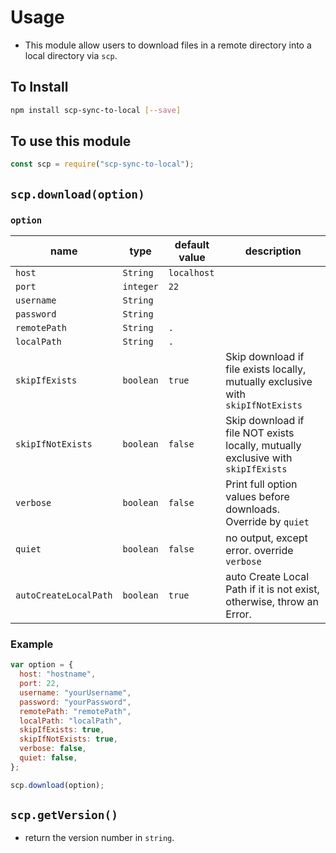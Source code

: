 # Usage

- This module allow users to download files in a remote directory into a local directory via `scp`.

## To Install

```bash
npm install scp-sync-to-local [--save]
```

## To use this module

```js
const scp = require("scp-sync-to-local");
```

## `scp.download(option)`

### `option`

| name                  | type      | default value | description                                                                      |
| --------------------- | --------- | ------------- | -------------------------------------------------------------------------------- |
| `host`                | `String`  | `localhost`   |                                                                                  |
| `port`                | `integer` | `22`          |                                                                                  |
| `username`            | `String`  |               |                                                                                  |
| `password`            | `String`  |               |                                                                                  |
| `remotePath`          | `String`  | `.`           |                                                                                  |
| `localPath`           | `String`  | `.`           |                                                                                  |
| `skipIfExists`        | `boolean` | `true`        | Skip download if file exists locally, mutually exclusive with `skipIfNotExists`  |
| `skipIfNotExists`     | `boolean` | `false`       | Skip download if file NOT exists locally, mutually exclusive with `skipIfExists` |
| `verbose`             | `boolean` | `false`       | Print full option values before downloads. Override by `quiet`                   |
| `quiet`               | `boolean` | `false`       | no output, except error. override `verbose`                                      |
| `autoCreateLocalPath` | `boolean` | `true`        | auto Create Local Path if it is not exist, otherwise, throw an Error.            |

### Example

```js
var option = {
  host: "hostname",
  port: 22,
  username: "yourUsername",
  password: "yourPassword",
  remotePath: "remotePath",
  localPath: "localPath",
  skipIfExists: true,
  skipIfNotExists: true,
  verbose: false,
  quiet: false,
};

scp.download(option);
```

## `scp.getVersion()`

- return the version number in `string`.

